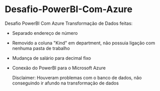 # Desafio-PowerBI-Com-Azure
Desafio PowerBI Com Azure 
Transformação de Dados feitas:
- Separado endereço de número
- Removido a coluna "Kind" em department, não possuia ligação com nenhuma pasta de trabalho
- Mudança de salário para decimal fixo
- Conexão do PowerBI para o Microsoft Azure

  Disclaimer: Houveram problemas com o banco de dados, não conseguindo ir afundo na transformação de dados
